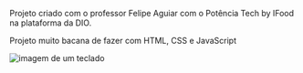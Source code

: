 Projeto criado com o professor Felipe Aguiar com o Potência Tech by IFood na plataforma da DIO.

Projeto muito bacana de fazer com HTML, CSS e JavaScript

![imagem de um teclado](https://github.com/DudaAhkera/simulador_de_piano/assets/100777858/eb0f3fb7-84f6-43de-85be-d5eaa0d6c3ee)
